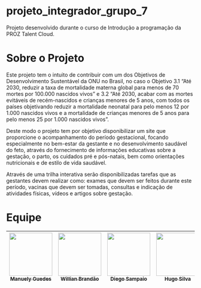 # projeto_integrador_grupo_7
Projeto desenvolvido durante o curso de Introdução a programação da PROZ Talent Cloud.

# Sobre o Projeto
Este projeto tem o intuito de contribuir com um dos Objetivos de Desenvolvimento Sustentável da ONU no Brasil, no caso o Objetivo 3.1 “Até 2030, reduzir a taxa de mortalidade materna global para menos de 70 mortes por 100.000 nascidos vivos” e 3.2 “Até 2030, acabar com as mortes evitáveis de recém-nascidos e crianças menores de 5 anos, com todos os países objetivando reduzir a mortalidade neonatal para pelo menos 12 por 1.000 nascidos vivos e a mortalidade de crianças menores de 5 anos para pelo menos 25 por 1.000 nascidos vivos”. 

Deste modo o projeto tem por objetivo disponibilizar um site que proporcione o acompanhamento do período gestacional, focando especialmente no bem-estar da gestante e no desenvolvimento saudável do feto, através do fornecimento de informações educativas sobre a gestação, o parto, os cuidados pré e pós-natais, bem como orientações nutricionais e de estilo de vida saudável. 

Através de uma trilha interativa serão disponibilizadas tarefas que as gestantes devem realizar como: exames que devem ser feitos durante este período, vacinas que devem ser tomadas, consultas e indicação de atividades físicas, vídeos e artigos sobre gestação.

# Equipe
| [<img loading="lazy" src="https://avatars.githubusercontent.com/u/35576266?v=4" width=115><br><sub>Manuely Guedes</sub>](https://github.com/manuely32) | [<img loading="lazy" src="https://avatars.githubusercontent.com/u/63886753?v=4" width=115><br><sub>Willian Brandão</sub>](https://github.com/willian-brandao) | [<img loading="lazy" src="https://avatars.githubusercontent.com/u/79342323?v=4" width=115><br><sub>Diego Sampaio</sub>](https://github.com/DiegoSampaio80) | [<img loading="lazy" src="https://avatars.githubusercontent.com/u/145476600?v=4" width=115><br><sub>Hugo Silva</sub>](https://github.com/Hugodzs) |  
| :---: | :---: | :---: | :---: |
